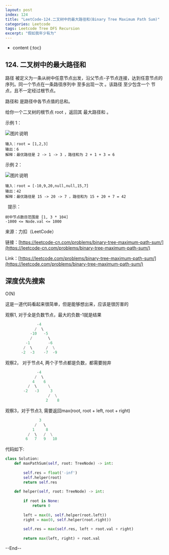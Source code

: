 ```yaml
---
layout: post
index: 124
title: "LeetCode-124.二叉树中的最大路径和(Binary Tree Maximum Path Sum)"
categories: Leetcode
tags: Leetcode Tree DFS Recursion
excerpt: "假如我年少有为"
---
```


* content
{:toc}

## 124. 二叉树中的最大路径和

路径 被定义为一条从树中任意节点出发，沿父节点-子节点连接，达到任意节点的序列。同一个节点在一条路径序列中 至多出现一次 。该路径 至少包含一个 节点，且不一定经过根节点。

路径和 是路径中各节点值的总和。

给你一个二叉树的根节点 root ，返回其 最大路径和 。

示例 1：

![图片说明](https://geemaple.github.io/images/leetcode-algorithm-124-1.png) 

```
输入：root = [1,2,3]
输出：6
解释：最优路径是 2 -> 1 -> 3 ，路径和为 2 + 1 + 3 = 6
```

示例 2：

![图片说明](https://geemaple.github.io/images/leetcode-algorithm-124-2.png) 

```
输入：root = [-10,9,20,null,null,15,7]
输出：42
解释：最优路径是 15 -> 20 -> 7 ，路径和为 15 + 20 + 7 = 42
```
 
提示：

```
树中节点数目范围是 [1, 3 * 104]
-1000 <= Node.val <= 1000
```

来源：力扣（LeetCode）

链接：[https://leetcode-cn.com/problems/binary-tree-maximum-path-sum/](https://leetcode-cn.com/problems/binary-tree-maximum-path-sum/)

Link：[https://leetcode.com/problems/binary-tree-maximum-path-sum/](https://leetcode.com/problems/binary-tree-maximum-path-sum/)


## 深度优先搜索

O(N)

这是一道代码看起来很简单，但是能够想出来，应该是很厉害的

观察1, 对于全是负数节点，最大的负数-1就是结果

```python
              -4
             /  \ 
           -10   -5
           /       \   
         -1        -6
        /  \      /  \
       -2  -3    -7  -9
```

观察2， 对于节点4, 两个子节点都是负数，都需要抛弃

```python
              -4
             /  \ 
            4    6
          /  \     \
        -2   -3     3
                   /  \
                  2    8
```

观察3，对于节点3, 需要返回max(root, root + left, root + right)

```python
               3
             /   \ 
            1     8
          /  \   /  \
         6   7   9   10
```

代码如下:

```python
class Solution:
    def maxPathSum(self, root: TreeNode) -> int:
        
        self.res = float('-inf')
        self.helper(root)
        return self.res
        
    def helper(self, root: TreeNode) -> int:
        
        if root is None:
            return 0
        
        left = max(0, self.helper(root.left))
        right = max(0, self.helper(root.right))
        
        self.res = max(self.res, left + root.val + right)
        
        return max(left, right) + root.val
```

--End--